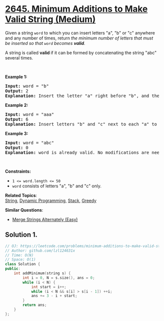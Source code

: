 # [2645. Minimum Additions to Make Valid String (Medium)](https://leetcode.com/problems/minimum-additions-to-make-valid-string)

<p>Given a string <code>word</code> to which you can insert letters "a", "b" or "c" anywhere and any number of times, return <em>the minimum number of letters that must be inserted so that <code>word</code> becomes <strong>valid</strong>.</em></p>
<p>A string is called <strong>valid </strong>if it can be formed by concatenating the string "abc" several times.</p>
<p>&nbsp;</p>
<p><strong class="example">Example 1:</strong></p>
<pre><strong>Input:</strong> word = "b"
<strong>Output:</strong> 2
<strong>Explanation:</strong> Insert the letter "a" right before "b", and the letter "c" right next to "a" to obtain the valid string "<strong>a</strong>b<strong>c</strong>".
</pre>
<p><strong class="example">Example 2:</strong></p>
<pre><strong>Input:</strong> word = "aaa"
<strong>Output:</strong> 6
<strong>Explanation:</strong> Insert letters "b" and "c" next to each "a" to obtain the valid string "a<strong>bc</strong>a<strong>bc</strong>a<strong>bc</strong>".
</pre>
<p><strong class="example">Example 3:</strong></p>
<pre><strong>Input:</strong> word = "abc"
<strong>Output:</strong> 0
<strong>Explanation:</strong> word is already valid. No modifications are needed. 
</pre>
<p>&nbsp;</p>
<p><strong>Constraints:</strong></p>
<ul>
	<li><code>1 &lt;= word.length &lt;= 50</code></li>
	<li><code>word</code> consists of letters "a", "b"&nbsp;and "c" only.&nbsp;</li>
</ul>

**Related Topics**:  
[String](https://leetcode.com/tag/string/), [Dynamic Programming](https://leetcode.com/tag/dynamic-programming/), [Stack](https://leetcode.com/tag/stack/), [Greedy](https://leetcode.com/tag/greedy/)

**Similar Questions**:
* [Merge Strings Alternately (Easy)](https://leetcode.com/problems/merge-strings-alternately/)

## Solution 1.

```cpp
// OJ: https://leetcode.com/problems/minimum-additions-to-make-valid-string
// Author: github.com/lzl124631x
// Time: O(N)
// Space: O(1)
class Solution {
public:
    int addMinimum(string s) {
        int i = 0, N = s.size(), ans = 0;
        while (i < N) {
            int start = i++;
            while (i < N && s[i] > s[i - 1]) ++i;
            ans += 3 - i + start;
        }
        return ans;
    }
};
```